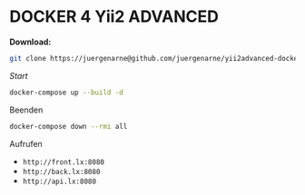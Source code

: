 # DOCKER 4 Yii2 ADVANCED

**Download:**

```bash
git clone https://juergenarne@github.com/juergenarne/yii2advanced-docker-blueprint.git .
```

*Start*

```bash
docker-compose up --build -d
```

Beenden

```bash
docker-compose down --rmi all
```

Aufrufen

- `http://front.lx:8080`
- `http://back.lx:8080`
- `http://api.lx:8080`
